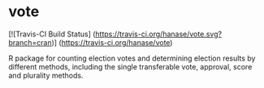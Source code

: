 # vote

[![Travis-CI Build Status] (https://travis-ci.org/hanase/vote.svg?branch=cran)] (https://travis-ci.org/hanase/vote)


R package for counting election votes and determining election results by different methods, including the single transferable vote, approval, score and plurality methods.


